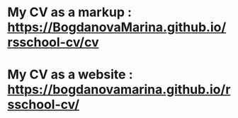 # My CV as a markup : https://BogdanovaMarina.github.io/rsschool-cv/cv
# My CV as a website : https://bogdanovamarina.github.io/rsschool-cv/
